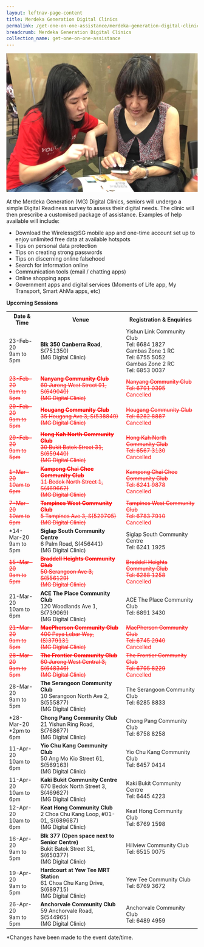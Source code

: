 ```yaml
---
layout: leftnav-page-content
title: Merdeka Generation Digital Clinics
permalink: /get-one-on-one-assistance/merdeka-generation-digital-clinics/
breadcrumb: Merdeka Generation Digital Clinics
collection_name: get-one-on-one-assistance
---
```


![image](/images/get-one-on-one-assistance/merdeka-clinics1.jpeg)

At the Merdeka Generation (MG) Digital Clinics, seniors will undergo a simple Digital Readiness survey to assess their digital needs. The clinic will then prescribe a customised package of assistance. Examples of help available will include:<br>

* Download the Wireless@SG mobile app and one-time account set up to enjoy unlimited free data at available hotspots<br>
* Tips on personal data protection<br>
* Tips on creating strong passwords<br>
* Tips on discerning online falsehood<br>
* Search for information online<br>
* Communication tools (email / chatting apps)<br>
* Online shopping apps<br>
* Government apps and digital services (Moments of Life app, My Transport, Smart AhMa apps, etc)<br>

**Upcoming Sessions**
<br>

<table>
  <tr><th><b>Date & Time</b></th>
  <th><b>Venue</b></th>
  <th><b>Registration & Enquiries</b></th></tr>
<tr>  
  <td>23-Feb-20<br>9am to 5pm</td>
  <td><b>Blk 350 Canberra Road</b>, S(751350)<br>(MG Digital Clinic)</td>
  <td>Yishun Link Community Club<br>Tel: 6684 1827<br>
  Gambas Zone 1 RC<br>Tel: 6755 5052<br>
  Gambas Zone 2 RC<br>Tel: 6853 0037</td>
  </tr>
<tr>  
  <td><span style="color:red;"><s>23-Feb-20<br>9am to 5pm</s></span></td>
  <td><span style="color:red;"><s><b>Nanyang Community Club</b><br>60 Jurong West Street 91, S(649040)<br>(MG Digital Clinic)</s></span></td>
  <td><span style="color:red;"><s>Nanyang Community Club<br>Tel: 6791 0395</s> <br>Cancelled</span></td>
  </tr>
<tr>  
  <td><span style="color:red;"><s>29-Feb-20<br>9am to 5pm</s></span></td>
  <td><span style="color:red;"><s><b>Hougang Community Club</b><br>35 Hougang Ave 3, S(538840)<br>(MG Digital Clinic)</s></span></td>
  <td><span style="color:red;"><s>Hougang Community Club<br>Tel: 6282 8887</s> <br>Cancelled</span></td>
  </tr>
<tr>  
  <td><span style="color:red;"><s>29-Feb-20<br>9am to 5pm</s></span></td>
  <td><span style="color:red;"><s><b>Hong Kah North Community Club</b><br>30 Bukit Batok Street 31, S(659440)<br>(MG Digital Clinic)</s></span></td>
  <td><span style="color:red;"><s>Hong Kah North Community Club<br>Tel: 6567 3130</s> <br>Cancelled</span></td>
  </tr>
<tr>  
  <td><span style="color:red;"><s>1-Mar-20<br>10am to 6pm</s></span></td>
  <td><span style="color:red;"><s><b>Kampong Chai Chee Community Club</b><br>11 Bedok North Street 1, S(469662)<br>(MG Digital Clinic)</s></span></td>
  <td><span style="color:red;"><s>Kampong Chai Chee Community Club<br>Tel: 6241 9878</s> <br>Cancelled</span></td>
  </tr>
<tr>  
  <td><span style="color:red;"><s>7-Mar-20<br>10am to 6pm</s></span></td>
  <td><span style="color:red;"><s><b>Tampines West Community Club</b><br>5 Tampines Ave 3, S(529705)<br>(MG Digital Clinic)</s></span></td>
  <td><span style="color:red;"><s>Tampines West Community Club<br>Tel: 6783 7910</s> <br>Cancelled</span></td>
  </tr>
<tr>  
  <td>*14-Mar-20<br>9am to 5pm</td>
  <td><b>Siglap South Community Centre</b><br>6 Palm Road, S(456441)<br>(MG Digital Clinic)</td>
  <td>Siglap South Community Centre <br>Tel: 6241 1925</td>
  </tr>
<tr>  
  <td><span style="color:red;"><s>15-Mar-20<br>9am to 5pm</s></span></td>
  <td><span style="color:red;"><s><b>Braddell Heights Community Club</b><br>50 Serangoon Ave 3, S(556129)<br>(MG Digital Clinic)</s></span></td>
  <td><span style="color:red;"><s>Braddell Heights Community Club<br>Tel: 6288 1258</s> <br>Cancelled</span></td>
  </tr>
<tr>  
  <td>21-Mar-20<br>10am to 6pm</td>
  <td><b>ACE The Place Community Club</b><br>120 Woodlands Ave 1, S(739069)<br>(MG Digital Clinic)</td>
  <td>ACE The Place Community Club<br>Tel: 6891 3430</td>
  </tr>
<tr>  
  <td><span style="color:red;"><s>21-Mar-20<br>9am to 5pm</s></span></td>
  <td><span style="color:red;"><s><b>MacPherson Community Club</b><br>400 Paya Lebar Way, (S)379131<br>(MG Digital Clinic)</s></span></td>
  <td><span style="color:red;"><s>MacPherson Community Club<br>Tel: 6745 2940</s> <br>Cancelled</span></td>
  </tr>
<tr>  
  <td><span style="color:red;"><s>28-Mar-20<br>9am to 5pm</s></span></td>
  <td><span style="color:red;"><s><b>The Frontier Community Club</b><br>60 Jurong West Central 3, S(648346)<br>(MG Digital Clinic)</s></span></td>
  <td><span style="color:red;"><s>The Frontier Community Club<br>Tel: 6795 8229</s> <br>Cancelled</span></td>
  </tr>
<tr>  
  <td>28-Mar-20<br>9am to 5pm</td>
  <td><b>The Serangoon Community Club</b><br>10 Serangoon North Ave 2, S(555877)<br>(MG Digital Clinic)</td>
  <td>The Serangoon Community Club<br>Tel: 6285 8833</td>
  </tr>
<tr>  
  <td>*28-Mar-20<br>*2pm to 6pm</td>
  <td><b>Chong Pang Community Club</b><br>21 Yishun Ring Road, S(768677)<br>(MG Digital Clinic)</td>
  <td>Chong Pang Community Club<br>Tel: 6758 8258</td>
  </tr>
<tr>  
  <td>11-Apr-20<br>10am to 6pm</td>
  <td><b>Yio Chu Kang Community Club</b><br>50 Ang Mo Kio Street 61, S(569163)<br>(MG Digital Clinic)</td>
  <td>Yio Chu Kang Community Club<br>Tel: 6457 0414</td>
  </tr>
<tr>  
  <td>11-Apr-20<br>10am to 6pm</td>
  <td><b>Kaki Bukit Community Centre</b><br>670 Bedok North Street 3, S(469627)<br>(MG Digital Clinic)</td>
  <td>Kaki Bukit Community Centre<br>Tel: 6445 4223</td>
  </tr>
<tr>  
<td>12-Apr-20<br>10am to 6pm</td>
  <td><b>Keat Hong Community Club</b><br>2 Choa Chu Kang Loop, #01-01, S(689687)<br>(MG Digital Clinic)</td>
  <td>Keat Hong Community Club<br>Tel: 6769 1598</td>
  </tr> 
<tr>  
<td>16-Apr-20<br>9am to 5pm</td>
  <td><b>Blk 377 (Open space next to Senior Centre)</b><br>Bukit Batok Street 31, S(650377)<br>(MG Digital Clinic)</td>
  <td>Hillview Community Club<br>Tel: 6515 0075</td>
  </tr>
<tr>  
<td>19-Apr-20<br>9am to 5pm</td>
  <td><b>Hardcourt at Yew Tee MRT Station</b><br>61 Choa Chu Kang Drive, S(689715)<br>(MG Digital Clinic)</td>
  <td>Yew Tee Community Club<br>Tel: 6769 3672</td>
  </tr>
<tr>
  <td>26-Apr-20<br>9am to 5pm</td>
  <td><b>Anchorvale Community Club</b><br>59 Anchorvale Road, S(544965)<br>(MG Digital Clinic)</td>
  <td>Anchorvale Community Club<br>Tel: 6489 4959</td>
  </tr> 
</table>

*Changes have been made to the event date/time.
